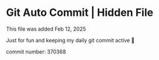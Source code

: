 # Git Auto Commit | Hidden File

This file was added Feb 12, 2025

Just for fun and keeping my daily git commit active 🤪

commit number: 370368
